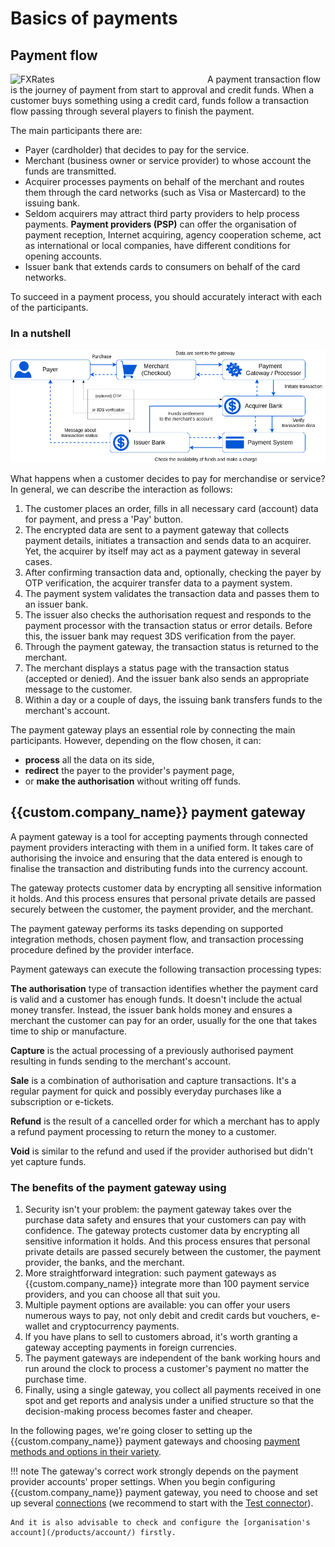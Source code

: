 # Basics of payments

## Payment flow

<img src="/products/payment-gateway/images/facilitatorvsaggregator.jpg" alt="FXRates" style="width: 300px; float: left; padding-right: 15px;">

A payment transaction flow is the journey of payment from start to approval and credit funds. When a customer buys something using a credit card, funds follow a transaction flow passing through several players to finish the payment.

The main participants there are:

- Payer (cardholder) that decides to pay for the service.
- Merchant (business owner or service provider) to whose account the funds are transmitted.
- Acquirer processes payments on behalf of the merchant and routes them through the card networks (such as Visa or Mastercard) to the issuing bank.
- Seldom acquirers may attract third party providers to help process payments. **Payment providers (PSP)** can offer the organisation of payment reception, Internet acquiring, agency cooperation scheme, act as international or local companies, have different conditions for opening accounts.
- Issuer bank that extends cards to consumers on behalf of the card networks.

To succeed in a payment process, you should accurately interact with each of the participants.

### In a nutshell

![Payment Flow overview](images/payment-process.png)

What happens when a customer decides to pay for merchandise or service? In general, we can describe the interaction as follows:

1. The customer places an order, fills in all necessary card (account) data for payment, and press a 'Pay' button.
2. The encrypted data are sent to a payment gateway that collects payment details, initiates a transaction and sends data to an acquirer. Yet, the acquirer by itself may act as a payment gateway in several cases.
3. After confirming transaction data and, optionally, checking the payer by OTP verification, the acquirer transfer data to a payment system.
4. The payment system validates the transaction data and passes them to an issuer bank.
5. The issuer also checks the authorisation request and responds to the payment processor with the transaction status or error details. Before this, the issuer bank may request 3DS verification from the payer.
6. Through the payment gateway, the transaction status is returned to the merchant.
7. The merchant displays a status page with the transaction status (accepted or denied). And the issuer bank also sends an appropriate message to the customer.
8. Within a day or a couple of days, the issuing bank transfers funds to the merchant's account.

The payment gateway plays an essential role by connecting the main participants. However, depending on the flow chosen, it can:

- **process** all the data on its side, 
- **redirect** the payer to the provider's  payment page, 
- or **make the authorisation** without writing off funds.

## {{custom.company_name}} payment gateway

A payment gateway is a tool for accepting payments through connected payment providers interacting with them in a unified form. It takes care of authorising the invoice and ensuring that the data entered is enough to finalise the transaction and distributing funds into the currency account.

The gateway protects customer data by encrypting all sensitive information it holds. And this process ensures that personal private details are passed securely between the customer, the payment provider, and the merchant.

The payment gateway performs its tasks depending on supported integration methods, chosen payment flow, and transaction processing procedure defined by the provider interface.

Payment gateways can execute the following transaction processing types:

**The authorisation** type of transaction identifies whether the payment card is valid and a customer has enough funds. It doesn't include the actual money transfer. Instead, the issuer bank holds money and ensures a merchant the customer can pay for an order, usually for the one that takes time to ship or manufacture.

**Capture** is the actual processing of a previously authorised payment resulting in funds sending to the merchant's account.

**Sale** is a combination of authorisation and capture transactions. It's a regular payment for quick and possibly everyday purchases like a subscription or e-tickets.

**Refund** is the result of a cancelled order for which a merchant has to apply a refund payment processing to return the money to a customer.

**Void** is similar to the refund and used if the provider authorised but didn't yet capture funds.

### The benefits of the payment gateway using

1. Security isn't your problem: the payment gateway takes over the purchase data safety and ensures that your customers can pay with confidence. The gateway protects customer data by encrypting all sensitive information it holds. And this process ensures that personal private details are passed securely between the customer, the payment provider, the banks, and the merchant.
2. More straightforward integration: such payment gateways as {{custom.company_name}} integrate more than 100 payment service providers, and you can choose all that suit you.
3. Multiple payment options are available: you can offer your users numerous ways to pay, not only debit and credit cards but vouchers, e-wallet and cryptocurrency payments.
4. If you have plans to sell to customers abroad, it's worth granting a gateway accepting payments in foreign currencies.
5. The payment gateways are independent of the bank working hours and run around the clock to process a customer's payment no matter the purchase time.
6.  Finally, using a single gateway, you collect all payments received in one spot and get reports and analysis under a unified structure so that the decision-making process becomes faster and cheaper.

In the following pages, we're going closer to setting up the {{custom.company_name}} payment gateways and choosing [payment methods and options in their variety](methods-n-options).

!!! note
    The gateway's correct work strongly depends on the payment provider accounts' proper settings. When you begin configuring {{custom.company_name}} payment gateway, you need to choose and set up several [connections](/connectors/) (we recommend to start with the [Test connector](/connectors/test/)).

    And it is also advisable to check and configure the [organisation's account](/products/account/) firstly.
